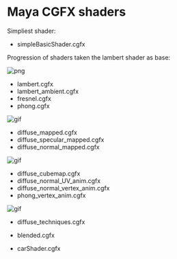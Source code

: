 # Maya CGFX shaders

Simpliest shader:
- simpleBasicShader.cgfx

Progression of shaders taken the lambert shader as base:

![png](http://imgur.com/aOpphnf.png)
- lambert.cgfx
- lambert_ambient.cgfx
- fresnel.cgfx
- phong.cgfx

![gif](http://imgur.com/wcnOvd6.gif)
- diffuse_mapped.cgfx
- diffuse_specular_mapped.cgfx
- diffuse_normal_mapped.cgfx

![gif](http://imgur.com/9OPxLdK.gif)
- diffuse_cubemap.cgfx
- diffuse_normal_UV_anim.cgfx
- diffuse_normal_vertex_anim.cgfx
- phong_vertex_anim.cgfx

![gif](http://i.imgur.com/CrL3uHR.gif)
- diffuse_techniques.cgfx


- blended.cgfx
- carShader.cgfx
